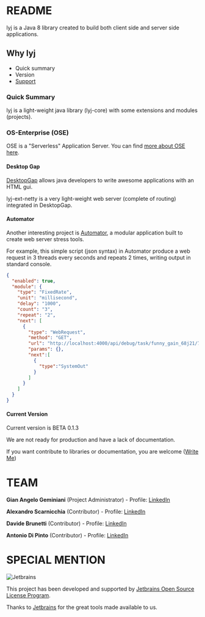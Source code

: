 # README

lyj is a Java 8 library created to build both client side and server side applications.

## Why lyj

* Quick summary
* Version
* [Support](https://plus.google.com/u/0/+GianAngeloGeminiani)

### Quick Summary
lyj is a light-weight java library (lyj-core) with some extensions and modules (projects).

### OS-Enterprise (OSE)
OSE is a "Serverless" Application Server.
You can find [more about OSE here](./projects/os_enterprise/readme.md).

#### Desktop Gap
[DesktopGap](https://bitbucket.org/angelogeminiani/lyj/src/827bc77cf709fbfa3e0ac62d96ec57768f8c5551/projects/desktopgap/?at=master) allows java developers to write awesome applications with an HTML gui.

lyj-ext-netty is a very light-weight web server (complete of routing) integrated in DesktopGap.

#### Automator
Another interesting project is [Automator](https://bitbucket.org/angelogeminiani/lyj/src/827bc77cf709fbfa3e0ac62d96ec57768f8c5551/projects/automator/?at=master), a modular application built to create web server stress tools.

For example, this simple script (json syntax) in Automator produce a web request in 3 threads every seconds and repeats 2 times, writing output in standard console.

```json
{
  "enabled": true,
  "module": {
    "type": "FixedRate",
    "unit": "millisecond",
    "delay": "1000",
    "count": "3",
    "repeat": "2",
    "next": [
      {
        "type": "WebRequest",
        "method": "GET",
        "url": "http://localhost:4000/api/debug/task/funny_gain_68j21/7b1ad7c0238c4cb36dea5875663a890a",
        "params": {},
        "next":[
          {
            "type":"SystemOut"
          }
        ]
      }
    ]
  }
}
```
#### Current Version
Current version is BETA 0.1.3

We are not ready for production and have a lack of documentation.

If you want contribute to libraries or documentation, you are welcome ([Write Me](https://plus.google.com/u/0/+GianAngeloGeminiani))

# TEAM

**Gian Angelo Geminiani** (Project Administrator) -
Profile: [LinkedIn](https://www.linkedin.com/in/angelogeminiani/)

**Alexandro Scarnicchia** (Contributor) - 
Profile: [LinkedIn](https://www.linkedin.com/in/alexandro-scarnicchia-32142838/)

**Davide Brunetti** (Contributor) - 
Profile: [LinkedIn](https://www.linkedin.com/in/davide-brunetti-10487ba7/)

**Antonio Di Pinto** (Contributor) - 
Profile: [LinkedIn](https://www.linkedin.com/in/antoniodipinto/)

# SPECIAL MENTION

![Jetbrains](https://bitbucket.org/angelogeminiani/lyj/raw/master/jetbrains.png)

This project has been developed and supported by [Jetbrains Open Source License Program](https://www.jetbrains.com/community/support/#section=open-source).

Thanks to [Jetbrains](https://www.jetbrains.com/) for the great tools made available to us.